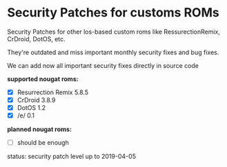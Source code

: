 Security Patches for customs ROMs
===========
Security Patches for other los-based custom roms like RessurectionRemix, CrDroid, DotOS, etc.

They're outdated and miss important monthly security fixes and bug fixes.

We can add now all important security fixes directly in source code

**supported nougat roms:**
- [x] Resurrection Remix 5.8.5
- [x] CrDroid 3.8.9 
- [x] DotOS 1.2
- [x] /e/ 0.1 

**planned nougat roms:**
- [ ] should be enough

status: security patch level up to 2019-04-05
